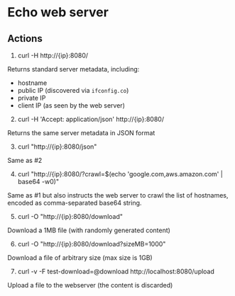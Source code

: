 # Echo web server


## Actions

1. curl -H http://{ip}:8080/

Returns standard server metadata, including:

  * hostname 
  * public IP (discovered via `ifconfig.co`)
  * private IP 
  * client IP (as seen by the web server)

2. curl -H 'Accept: application/json' http://{ip}:8080/

Returns the same server metadata in JSON format

3. curl "http://{ip}:8080/json"

Same as #2

4. curl "http://{ip}:8080/?crawl=$(echo 'google.com,aws.amazon.com' | base64 -w0)"

Same as #1 but also instructs the web server to crawl the list of hostnames, encoded as comma-separated base64 string. 

5. curl -O "http://{ip}:8080/download"

Download a 1MB file (with randomly generated content)

6. curl -O "http://{ip}:8080/download?sizeMB=1000"

Download a file of arbitrary size (max size is 1GB)

7. curl -v -F test-download=@download http://localhost:8080/upload

Upload a file to the webserver (the content is discarded)
